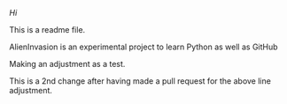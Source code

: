 *Hi*

This is a readme file.

AlienInvasion is an experimental project to learn Python as well as GitHub

Making an adjustment as a test.

This is a 2nd change after having made a pull request for the above line adjustment.
